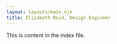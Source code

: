 ```yaml
---
layout: layouts/main.njk
title: Elizabeth Reid, Design Engineer
---
```


This is content in the index file. 